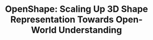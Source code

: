 ---
layout: post
title:  "OpenShape: Scaling Up 3D Shape Representation Towards Open-World Understanding"
image: /images/openshape.PNG
categories: research
authors: "Minghua Liu*, Ruoxi Shi*, Kaiming Kuang*, Yinhao Zhu, <strong>Xuanlin Li</strong>, Shizhong Han, Hong Cai, Fatih Porikli, Hao Su"
venue: Preprint
arxiv: https://arxiv.org/pdf/2305.10764.pdf
website: https://colin97.github.io/OpenShape/
code: https://github.com/Colin97/OpenShape_code
---